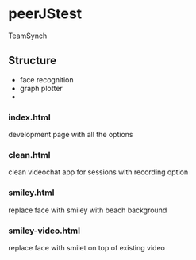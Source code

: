 # peerJStest
TeamSynch

## Structure
 - face recognition
 - graph plotter
 - 


### index.html
development page with all the options

### clean.html
clean videochat app for sessions with recording option

### smiley.html
replace face with smiley with beach background

### smiley-video.html
replace face with smilet on top of existing video

